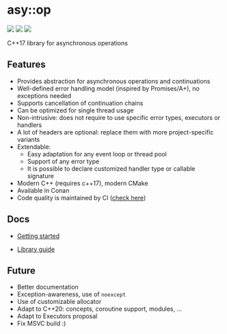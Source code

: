 # asy::op

[![](https://img.shields.io/github/license/maksym-lepekh/asyop.svg?style=flat-square)](https://github.com/maksym-lepekh/asyop/blob/master/LICENSE)
[![](https://img.shields.io/travis/com/maksym-lepekh/asyop/master.svg?style=flat-square&logo=travis-ci)](https://travis-ci.com/maksym-lepekh/asyop)
[![](https://img.shields.io/codecov/c/gh/maksym-lepekh/asyop.svg?logo=codecov&style=flat-square)](https://codecov.io/gh/maksym-lepekh/asyop)

C++17 library for asynchronous operations

## Features
* Provides abstraction for asynchronous operations and continuations
* Well-defined error handling model (inspired by Promises/A+), no exceptions needed
* Supports cancellation of continuation chains
* Can be optimized for single thread usage
* Non-intrusive: does not require to use specific error types, executors or handlers
* A lot of headers are optional: replace them with more project-specific variants
* Extendable:
  * Easy adaptation for any event loop or thread pool
  * Support of any error type
  * It is possible to declare customized handler type or callable signature
* Modern C++ (requires c++17), modern CMake
* Available in Conan
* Code quality is maintained by CI ([check here](https://travis-ci.com/maksym-lepekh/asyop))

## Docs

* [Getting started](https://maksym-lepekh.github.io/asyop/getting-started.html)

* [Library guide](https://maksym-lepekh.github.io/asyop/)

## Future

* Better documentation
* Exception-awareness, use of `noexcept`
* Use of customizable allocator
* Adapt to C++20: concepts, coroutine support, modules, ...
* Adapt to Executors proposal
* Fix MSVC build :)
